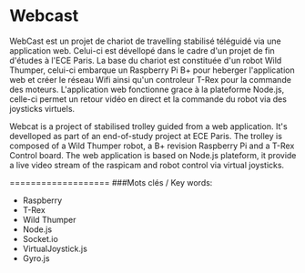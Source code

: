Webcast
===================

WebCast est un projet de chariot de travelling stabilisé téléguidé via une application web. Celui-ci est dévellopé dans le cadre d'un projet de fin d'études à l'ECE Paris. La base du chariot est constituée d'un robot Wild Thumper, celui-ci embarque un Raspberry Pi B+ pour heberger l'application web et créer le réseau Wifi ainsi qu'un controleur T-Rex pour la commande des moteurs. L'application web fonctionne grace à la plateforme Node.js, celle-ci permet un retour vidéo en direct et la commande du robot via des joysticks virtuels.

Webcat is a project of stabilised trolley guided from a web application. It's develloped as part of an end-of-study project at ECE Paris. The trolley is composed of a Wild Thumper robot, a B+ revision Raspberry Pi and a T-Rex Control board. The web application is based on Node.js plateform, it provide a live video stream of the raspicam and robot control via virtual joysticks.

===================
###Mots clés / Key words:

- Raspberry
- T-Rex
- Wild Thumper
- Node.js
- Socket.io
- VirtualJoystick.js
- Gyro.js
